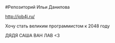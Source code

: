 ﻿#Репозиторий Ильи Данилова

http://job4j.ru/

Хочу стать великим программистом к 2048 году

ДЯДЯ САША ВАН ЛАВ <3